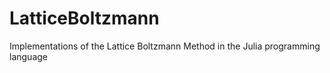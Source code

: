 # LatticeBoltzmann
Implementations of the Lattice Boltzmann Method in the Julia programming language
